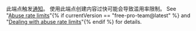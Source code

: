 此端点触发[通知](/articles/about-notifications/)。 使用此端点创建内容过快可能会导致滥用率限制。 See "[Abuse rate limits](/v3/#abuse-rate-limits)"{% if currentVersion == "free-pro-team@latest" %} and "[Dealing with abuse rate limits](/v3/guides/best-practices-for-integrators/#dealing-with-abuse-rate-limits)"{% endif %} for details.
